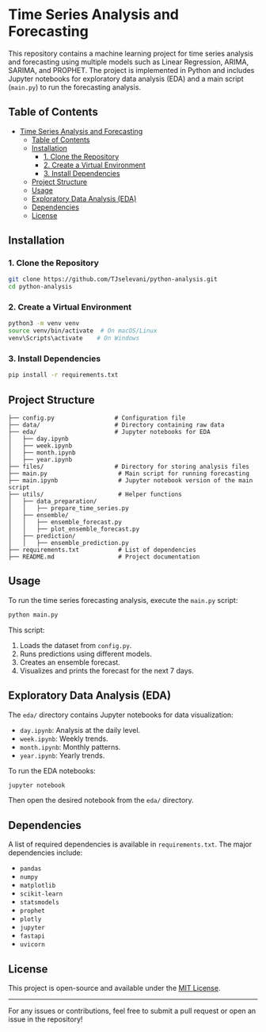 # Time Series Analysis and Forecasting

This repository contains a machine learning project for time series analysis and forecasting using multiple models such as Linear Regression, ARIMA, SARIMA, and PROPHET. The project is implemented in Python and includes Jupyter notebooks for exploratory data analysis (EDA) and a main script (`main.py`) to run the forecasting analysis.

## Table of Contents

- [Time Series Analysis and Forecasting](#time-series-analysis-and-forecasting)
  - [Table of Contents](#table-of-contents)
  - [Installation](#installation)
    - [1. Clone the Repository](#1-clone-the-repository)
    - [2. Create a Virtual Environment](#2-create-a-virtual-environment)
    - [3. Install Dependencies](#3-install-dependencies)
  - [Project Structure](#project-structure)
  - [Usage](#usage)
  - [Exploratory Data Analysis (EDA)](#exploratory-data-analysis-eda)
  - [Dependencies](#dependencies)
  - [License](#license)

## Installation

### 1. Clone the Repository

```sh
git clone https://github.com/TJselevani/python-analysis.git
cd python-analysis
```

### 2. Create a Virtual Environment

```sh
python3 -m venv venv
source venv/bin/activate  # On macOS/Linux
venv\Scripts\activate    # On Windows
```

### 3. Install Dependencies

```sh
pip install -r requirements.txt
```

## Project Structure

```
├── config.py                 # Configuration file
├── data/                     # Directory containing raw data
├── eda/                      # Jupyter notebooks for EDA
│   ├── day.ipynb
│   ├── week.ipynb
│   ├── month.ipynb
│   ├── year.ipynb
├── files/                    # Directory for storing analysis files
├── main.py                    # Main script for running forecasting
├── main.ipynb                 # Jupyter notebook version of the main script
├── utils/                     # Helper functions
│   ├── data_preparation/
│   │   ├── prepare_time_series.py
│   ├── ensemble/
│   │   ├── ensemble_forecast.py
│   │   ├── plot_ensemble_forecast.py
│   ├── prediction/
│   │   ├── ensemble_prediction.py
├── requirements.txt           # List of dependencies
├── README.md                  # Project documentation
```

## Usage

To run the time series forecasting analysis, execute the `main.py` script:

```sh
python main.py
```

This script:

1. Loads the dataset from `config.py`.
2. Runs predictions using different models.
3. Creates an ensemble forecast.
4. Visualizes and prints the forecast for the next 7 days.

## Exploratory Data Analysis (EDA)

The `eda/` directory contains Jupyter notebooks for data visualization:

- `day.ipynb`: Analysis at the daily level.
- `week.ipynb`: Weekly trends.
- `month.ipynb`: Monthly patterns.
- `year.ipynb`: Yearly trends.

To run the EDA notebooks:

```sh
jupyter notebook
```

Then open the desired notebook from the `eda/` directory.

## Dependencies

A list of required dependencies is available in `requirements.txt`. The major dependencies include:

- `pandas`
- `numpy`
- `matplotlib`
- `scikit-learn`
- `statsmodels`
- `prophet`
- `plotly`
- `jupyter`
- `fastapi`
- `uvicorn`

## License

This project is open-source and available under the [MIT License](LICENSE).

---

For any issues or contributions, feel free to submit a pull request or open an issue in the repository!
